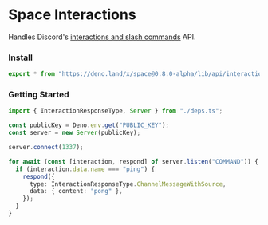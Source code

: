 # Space Interactions

Handles Discord's
[interactions and slash commands](https://discord.com/developers/docs/interactions/slash-commands)
API.

### Install

```ts
export * from "https://deno.land/x/space@0.8.0-alpha/lib/api/interactions/mod.ts";
```

### Getting Started

```ts
import { InteractionResponseType, Server } from "./deps.ts";

const publicKey = Deno.env.get("PUBLIC_KEY");
const server = new Server(publicKey);

server.connect(1337);

for await (const [interaction, respond] of server.listen("COMMAND")) {
  if (interaction.data.name === "ping") {
    respond({
      type: InteractionResponseType.ChannelMessageWithSource,
      data: { content: "pong" },
    });
  }
}
```
